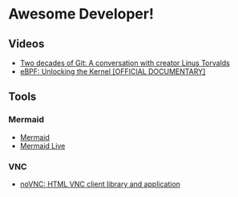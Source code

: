 # Awesome Developer!

## Videos

- [Two decades of Git: A conversation with creator Linus Torvalds](https://www.youtube.com/watch?v=sCr_gb8rdEI)
- [eBPF: Unlocking the Kernel [OFFICIAL DOCUMENTARY]](https://www.youtube.com/watch?v=Wb_vD3XZYOA)

## Tools

### Mermaid

- [Mermaid](https://mermaid.js.org/)
- [Mermaid Live](https://mermaid.live/)

### VNC

- [noVNC: HTML VNC client library and application](https://github.com/novnc/noVNC)
